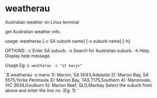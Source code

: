 # weatherau
Australian weather on Linux terminal

get Australian weather info.

usage: weatherau [-c SA suburb name] [-s suburb name] [-h] 

OPTIONS:
   -c    Enter SA suburb. 
   -s    Search for Australian suburb. 
   -h    Help. Display help message.

Usage Eg:
`$ weatherau -c "st marys"`


`$ weatherau -s mario
1): Marion, SA 5043,Adelaide
2): Marion Bay, SA 5575,Yorke Peninsula
3): Marion Bay, TAS 7175,Southern
4): Marionvale, VIC 3634,Goulburn
5): Marion Reef, QLD,Mackay
Select the suburb from above and enter the line no. (Eg: 1): '
